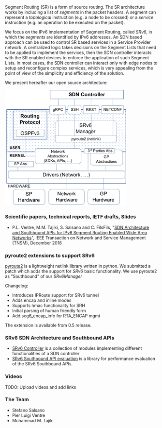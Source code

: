 Segment Routing (SR) is a form of source routing. The SR architecture works by including a list of _segments_ in the packet headers. A segment can represent a _topological_ instruction (e.g. a node to be crossed) or a _service_ instruction (e.g. an operation to be executed on the packet). 

We focus on the IPv6 implementation of Segment Routing, called _SRv6_, in which the _segments_ are identified by IPv6 addresses. An SDN based approach can be used to control SR based services in a Service Provider network. A centralized logic takes decisions on the Segment Lists that need to be applied to implement the services, then the SDN controller interacts with the SR enabled devices to enforce the application of such Segment Lists. In most cases, the SDN controller can interact only with edge nodes to setup and reconfigure complex services, which is very appealing from the point of view of the simplicity and efficiency of the solution.

We present hereafter our open source architecture:


<img src="https://raw.githubusercontent.com/netgroup/srv6-sdn/master/docs/srv6_node.png" width="400">



### Scientific papers, technical reports, IETF drafts, Slides

- P.L. Ventre, M.M. Tajiki, S. Salsano and C. FilsFils, "[SDN Architecture and Southbound APIs for IPv6 Segment Routing Enabled Wide Area Networks](http://arxiv.org/abs/1810.06008)", IEEE Transaction on Network and Service Management (TNSM), December 2018

### pyroute2 extensions to support SRv6

[pyroute2](https://github.com/svinota/pyroute2) is a lightweight netlink library written in python. We submitted a patch which adds the support for _SRv6_ basic functionality. We use pyroute2 as "Southbound" of our _SRv6Manager_

Changelog:
- Introduces IPRoute support for SRv6 tunnel
- Adds encap and inline modes
- Supports hmac functionality for SRH
- Initial parsing of human friendly form
- Add seg6_encap_info for RTA_ENCAP mgmt

The extension is available from 0.5 release.

### SRv6 SDN Architecture and Southbound APIs

- [SRv6 Controller](https://github.com/netgroup/srv6-controller) is a collection of modules implementing different functionalities of a SDN controller
- [SRv6 Southbound API evaluation](https://github.com/netgroup/srv6-southbound-api-evaluation) is a library for performance evaluation of the SRv6 Southbound APIs.

### Videos 

TODO: Upload videos and add links

### The Team

- Stefano Salsano
- Pier Luigi Ventre
- Mohammad M. Tajiki
